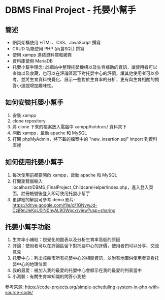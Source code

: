 # DBMS Final Project - 托嬰小幫手
## 簡述
- 網頁架構使用 HTML、CSS、JavaScript 撰寫
- CRUD 功能使用 PHP (內含SQL) 撰寫
- 使用 xampp 連結資料庫和網頁
- 資料庫使用 MariaDB
- 托嬰小幫手理念: 於網站中整理托嬰機構以及生育補助的資訊，讓使用者可以查詢以及收藏，也可以在評論區寫下對托嬰中心的評價，讓其他使用者可以參考，並將生育資料視覺化、展示一些對於生育率的分析，更有與生育相關的問答小遊戲增加趣味性。

## 如何安裝托嬰小幫手
1. 安裝 xampp
2. clone repository
3. 將 clone 下來的檔案放入電腦中 xampp/hotdocs/ 資料夾下 
4. 開啟 xampp，啟動 apache 和 MySQL
5. 打開 phpMyAdmin，將下載的檔案中的 "new_insertion.sql" import 到資料庫裡

## 如何使用托嬰小幫手
1. 每次使用前都要開啟 xampp，啟動 apache 和 MySQL
2. 打開瀏覽器輸入localhost/DBMS_FinalProject_ChildcareHelper/index.php，進入登入頁面，註冊帳號後登入即可使用托嬰小幫手
3. 更詳細的解說可參考 demo 影片: https://drive.google.com/file/d/1GNvwJd-CzjReUIeKqU0iN0nyAL9GWpcx/view?usp=sharing

## 托嬰小幫手功能
1. 生育率小補帖：視覺化的圖表以及分析生育率高低的原因
2. 評論：使用者可以在評論區留下對托嬰中心的評價，使用者們可以分享、交流意見
3. 托嬰中心：列出該縣市所有托嬰中心的相關資訊，並附有地圖供使用者查看托嬰中心的地理位置
4. 我的最愛：被加入我的最愛的托嬰中心會顯示在我的最愛的列表當中
5. 小測驗：有關生育率知識的問答小測驗

參考來源: https://code-projects.org/simple-scheduling-system-in-php-with-source-code/
